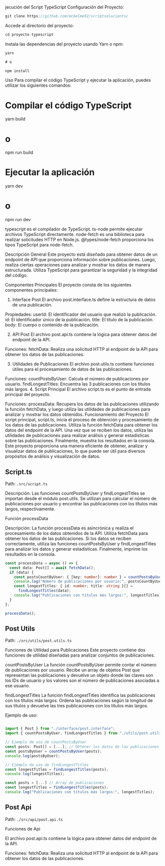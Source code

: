 jecución del Script TypeScript
Configuración del Proyecto:

```ts
git clone https://github.com/mcbelme92/scriptsoluciontsc
```

Accede al directorio del proyecto:

```ts
cd proyecto-typescript

```

Instala las dependencias del proyecto usando Yarn o npm:

```ts
yarn

# o

npm install
```

Uso
Para compilar el código TypeScript y ejecutar la aplicación, puedes utilizar los siguientes comandos:

# Compilar el código TypeScript

yarn build

# o

npm run build

# Ejecutar la aplicación

yarn dev

# o

npm run dev

typescript es el compilador de TypeScript.
ts-node permite ejecutar archivos TypeScript directamente.
node-fetch es una biblioteca para realizar solicitudes HTTP en Node.js.
@types/node-fetch proporciona los tipos TypeScript para node-fetch.

Descripción General
Este proyecto está diseñado para obtener datos de un endpoint de API que proporciona información sobre publicaciones. Luego, realiza ciertas operaciones para analizar y mostrar los datos de manera estructurada. Utiliza TypeScript para garantizar la seguridad y la integridad del código.

Componentes Principales
El proyecto consta de los siguientes componentes principales:

1. Interface Post
   El archivo post.interface.ts define la estructura de datos de una publicación.

Propiedades:
userId: El identificador del usuario que realizó la publicación.
id: El identificador único de la publicación.
title: El título de la publicación.
body: El cuerpo o contenido de la publicación.

2. API Post
   El archivo post.api.ts contiene la lógica para obtener datos del endpoint de la API.

Funciones:
fetchData: Realiza una solicitud HTTP al endpoint de la API para obtener los datos de las publicaciones.

3. Utilidades de Publicaciones
   El archivo post.utils.ts contiene funciones útiles para el procesamiento de datos de las publicaciones.

Funciones:
countPostsByUser: Calcula el número de publicaciones por usuario.
findLongestTitles: Encuentra las 3 publicaciones con los títulos más largos. 4. Script Principal
El archivo script.ts es el punto de entrada principal del proyecto.

Funciones:
processData: Recupera los datos de las publicaciones utilizando la función fetchData, y luego utiliza las utilidades de publicaciones para analizar y mostrar los datos obtenidos.
Funcionamiento del Proyecto
El script principal, script.ts, inicia el proceso de obtención y procesamiento de los datos de las publicaciones.
Utiliza la función fetchData para obtener los datos del endpoint de la API.
Una vez que se reciben los datos, utiliza las utilidades de publicaciones para realizar análisis y generar estadísticas sobre las publicaciones.
Finalmente, muestra los resultados en la consola.
Este proyecto proporciona una manera eficiente de obtener, analizar y visualizar datos de publicaciones, lo que puede ser útil para diversos propósitos de análisis y visualización de datos.

## Script.ts

Path: `.src/script.ts`

Descripción:
Las funciones countPostsByUser y findLongestTitles se importan desde el módulo post.utils. Se utilizan para calcular el número de publicaciones por usuario y encontrar las publicaciones con los títulos más largos, respectivamente.

Función processData

Descripción:
La función processData es asincrónica y realiza el procesamiento de los datos obtenidos de la API.
Utiliza fetchData para obtener los datos de las publicaciones.
Si los datos se reciben correctamente, utiliza las funciones countPostsByUser y findLongestTitles para analizar los datos y generar estadísticas.
Finalmente, imprime los resultados en la consola.

```ts
const processData = async () => {
  const data: Post[] = await fetchData();
  if (data) {
    const postsCountByUser: { [key: number]: number } = countPostsByUser(data);
    console.log("Número de publicaciones por usuario:", postsCountByUser);
    const longestTitles: { id: number; title: string }[] =
      findLongestTitles(data);
    console.log("Publicaciones con títulos más largos:", longestTitles);
  }
};

processData();
```

## Post Utils

Path: `./src/utils/post.utils.ts`

Funciones de Utilidad para Publicaciones
Este proyecto contiene dos funciones de utilidad diseñadas para analizar conjuntos de publicaciones.

countPostsByUser
La función countPostsByUser permite contar el número de publicaciones por usuario. Recibe un array de objetos Post que representan las publicaciones y devuelve un objeto donde las claves son los IDs de usuario y los valores son el número de publicaciones asociadas a ese usuario.

findLongestTitles
La función findLongestTitles identifica las publicaciones con los títulos más largos. Ordena las publicaciones según la longitud de sus títulos y devuelve las tres publicaciones con los títulos más largos.

Ejemplo de uso:

```ts

import { Post } from "./interface/post.interface";
import { countPostsByUser, findLongestTitles } from "./utils/post.utils.ts";

// Ejemplo de uso de countPostsByUser
const posts: Post[] = [...]; // Obtener los datos de las publicaciones
const postsByUser = countPostsByUser(posts);
console.log(postsByUser);

// Ejemplo de uso de findLongestTitles
const longestTitles = findLongestTitles(posts);
console.log(longestTitles);

const posts = [...] // Array de publicaciones
const longestTitles = findLongestTitles(posts);
console.log("Publicaciones con títulos más largos:", longestTitles);

```

## Post Api

Path: `./src/api/post.api.ts`

Funciones de Api

El archivo post.api.ts contiene la lógica para obtener datos del endpoint de la API.

Funciones:
fetchData: Realiza una solicitud HTTP al endpoint de la API para obtener los datos de las publicaciones.

